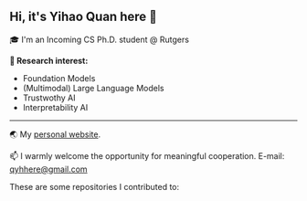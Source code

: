 ## Hi, it's Yihao Quan here 👋
🎓 I'm an Incoming CS Ph.D. student @ Rutgers

**🧠 Research interest:**
- Foundation Models
- (Multimodal) Large Language Models
- Trustwothy AI
- Interpretability AI
---
🌏 My [personal website](https://itsqyh.github.io/).

📫 I warmly welcome the opportunity for meaningful cooperation. E-mail: qyhhere@gmail.com

These are some repositories I contributed to:


<!--
**itsqyh/itsqyh** is a ✨ _special_ ✨ repository because its `README.md` (this file) appears on your GitHub profile.

Here are some ideas to get you started:

- 🔭 I’m currently working on ...
- 🌱 I’m currently learning ...
- 👯 I’m looking to collaborate on ...
- 🤔 I’m looking for help with ...
- 💬 Ask me about ...
- 📫 How to reach me: ...
- 😄 Pronouns: ...
- ⚡ Fun fact: ...
-->
